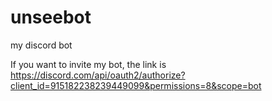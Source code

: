 # unseebot
my discord bot


If you want to invite my bot, the link is https://discord.com/api/oauth2/authorize?client_id=915182238239449099&permissions=8&scope=bot
